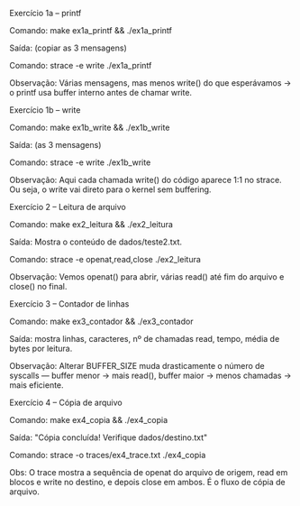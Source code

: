 Exercício 1a – printf

Comando: make ex1a_printf && ./ex1a_printf

Saída: (copiar as 3 mensagens)

Comando: strace -e write ./ex1a_printf

Observação: Várias mensagens, mas menos write() do que esperávamos → o printf usa buffer interno antes de chamar write.

Exercício 1b – write

Comando: make ex1b_write && ./ex1b_write

Saída: (as 3 mensagens)

Comando: strace -e write ./ex1b_write

Observação: Aqui cada chamada write() do código aparece 1:1 no strace. Ou seja, o write vai direto para o kernel sem buffering.

Exercício 2 – Leitura de arquivo

Comando: make ex2_leitura && ./ex2_leitura

Saída: Mostra o conteúdo de dados/teste2.txt.

Comando: strace -e openat,read,close ./ex2_leitura

Observação: Vemos openat() para abrir, várias read() até fim do arquivo e close() no final.

Exercício 3 – Contador de linhas

Comando: make ex3_contador && ./ex3_contador

Saída: mostra linhas, caracteres, nº de chamadas read, tempo, média de bytes por leitura.

Observação: Alterar BUFFER_SIZE muda drasticamente o número de syscalls — buffer menor → mais read(), buffer maior → menos chamadas → mais eficiente.

Exercício 4 – Cópia de arquivo

Comando: make ex4_copia && ./ex4_copia

Saída: "Cópia concluída! Verifique dados/destino.txt"

Comando: strace -o traces/ex4_trace.txt ./ex4_copia

Obs: O trace mostra a sequência de openat do arquivo de origem, read em blocos e write no destino, e depois close em ambos. É o fluxo de cópia de arquivo.
